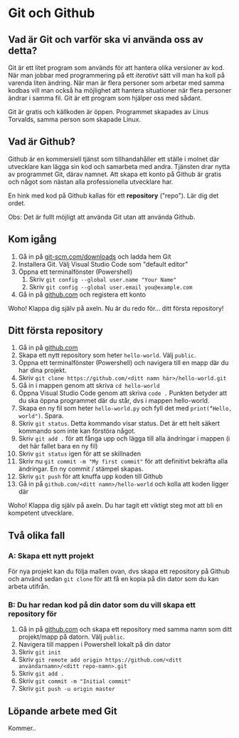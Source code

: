 # Git och Github
## Vad är Git och varför ska vi använda oss av detta?
Git är ett litet program som används för att hantera olika versioner av kod. När man jobbar med programmering på ett *iterativt* sätt vill man ha koll på varenda liten ändring. När man är flera personer som arbetar med samma kodbas vill man också ha möjlighet att hantera situationer när flera personer ändrar i samma fil. Git är ett program som hjälper oss med sådant.

Git är gratis och källkoden är öppen. Programmet skapades av Linus Torvalds, samma person som skapade Linux.

## Vad är Github?
Github är en kommersiell tjänst som tillhandahåller ett ställe i molnet där utvecklare kan lägga sin kod och samarbeta med andra. Tjänsten drar nytta av programmet Git, därav namnet. Att skapa ett konto på Github är gratis och något som nästan alla professionella utvecklare har.

En hink med kod på Github kallas för ett **repository** ("repo"). Lär dig det ordet.

Obs: Det är fullt möjligt att använda Git utan att använda Github.

## Kom igång
1. Gå in på [git-scm.com/downloads](https://git-scm.com/downloads) och ladda hem Git
2. Installera Git. Välj Visual Studio Code som "default editor"
3. Öppna ett terminalfönster (Powershell)
   1. Skriv `git config --global user.name "Your Name"`
   2. Skriv `git config --global user.email you@example.com`
4. Gå in på [github.com](https://github.com) och registera ett konto

Woho! Klappa dig själv på axeln. Nu är du redo för... ditt första repository!

## Ditt första repository
1. Gå in på [github.com](https://github.com)
2. Skapa ett nytt repository som heter `hello-world`. Välj `public`.
3. Öppna ett terminalfönster (Powershell) och navigera till en mapp där du har dina projekt.
4. Skriv `git clone https://github.com/<ditt namn här>/hello-world.git`
5. Gå in i mappen genom att skriva `cd hello-world`
6. Öppna Visual Studio Code genom att skriva `code .` Punkten betyder att du ska öppna programmet där du står, dvs i mappen hello-world.
7. Skapa en ny fil som heter `hello-world.py` och fyll det med `print(̈́"Hello, world")`. Spara.
8. Skriv `git status`. Detta kommando visar status. Det är ett helt säkert kommando som inte kan förstöra något.
9. Skriv `git add .` för att fånga upp och lägga till alla ändringar i mappen (i det här fallet bara en ny fil)
10. Skriv `git status` igen för att se skillnaden
11. Skriv nu `git commit -m "My first commit"` för att definitivt bekräfta alla ändringar. En ny commit / stämpel skapas.
12. Skriv `git push` för att knuffa upp koden till Github
13. Gå in på `github.com/<ditt namn>/hello-world` och kolla att koden ligger där

Woho! Klappa dig själv på axeln. Du har tagit ett viktigt steg mot att bli en kompetent utvecklare.

## Två olika fall

### A: Skapa ett nytt projekt
För nya projekt kan du följa mallen ovan, dvs skapa ett repository på Github och använd sedan `git clone` för att få en kopia på din dator som du kan arbeta utifrån.

### B: Du har redan kod på din dator som du vill skapa ett repository för
1. Gå in på [github.com](https://github.com) och skapa ett repository med samma namn som ditt projekt/mapp på datorn. Välj `public`.
2. Navigera till mappen i Powershell lokalt på din dator
3. Skriv `git init`
4. Skriv `git remote add origin https://github.com/<ditt användarnamn>/<ditt repo-namn>.git`
5. Skriv `git add .`
6. Skriv `git commit -m "Initial commit"`
7. Skriv `git push -u origin master`

## Löpande arbete med Git
Kommer..
